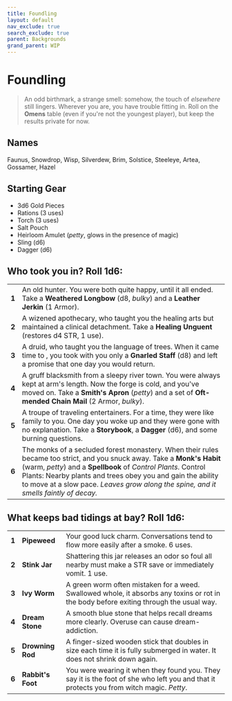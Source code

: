 ```yaml
---
title: Foundling
layout: default
nav_exclude: true
search_exclude: true
parent: Backgrounds
grand_parent: WIP
---
```


# Foundling

> An odd birthmark, a strange smell: somehow, the touch of _elsewhere_ still lingers. Wherever you are, you have trouble fitting in. Roll on the **Omens** table (even if you're not the youngest player), but keep the results private for now.
 
## Names

Faunus, Snowdrop, Wisp, Silverdew, Brim, Solstice, Steeleye, Artea, Gossamer, Hazel

## Starting Gear

- 3d6 Gold Pieces
- Rations (3 uses)
- Torch (3 uses) 
- Salt Pouch
- Heirloom Amulet (_petty_, glows in the presence of magic)
- Sling (d6)
- Dagger (d6) 

## Who took you in? Roll 1d6:

|       |                                                                                                                                                                                                                          |
| ----- | ------------------------------------------------------------------------------------------------------------------------------------------------------------------------------------------------------------------------ |
| **1** | An old hunter. You were both quite happy, until it all ended. Take a **Weathered Longbow** (d8, _bulky_) and a **Leather Jerkin** (1 Armor).                                                                             |
| **2** | A wizened apothecary, who taught you the healing arts but maintained a clinical detachment. Take a **Healing Unguent** (restores d4 STR, 1 use).                                                                                 |
| **3** | A druid, who taught you the language of trees. When it came time to , you took with you only a **Gnarled Staff** (d8) and left a promise that one day you would return.                                                 |
| **4** | A gruff blacksmith from a sleepy river town. You were always kept at arm's length. Now the forge is cold, and you've moved on. Take a **Smith's Apron** (_petty_) and a set of **Oft-mended Chain Mail** (2 Armor, _bulky_). |
| **5** | A troupe of traveling entertainers. For a time, they were like family to you. One day you woke up and they were gone with no explanation. Take a **Storybook**, a **Dagger** (d6), and some burning questions.           |
| **6** | The monks of a secluded forest monastery. When their rules became too strict, and you snuck away. Take a **Monk's Habit** (warm, _petty_) and a **Spellbook** of _Control Plants_. Control Plants: Nearby plants and trees obey you and gain the ability to move at a slow pace. _Leaves grow along the spine, and it smells faintly of decay._                                        |


## What keeps bad tidings at bay? Roll 1d6:

|       |                   |                                                                                                                                         |
| ----- | ----------------- | --------------------------------------------------------------------------------------------------------------------------------------- |
| **1** | **Pipeweed**      | Your good luck charm. Conversations tend to flow more easily after a smoke. 6 uses.                                                     |
| **2** | **Stink Jar**     | Shattering this jar releases an odor so foul all nearby must make a STR save or immediately vomit. 1 use.                                 |
| **3** | **Ivy Worm**      | A green worm often mistaken for a weed. Swallowed whole, it absorbs any toxins or rot in the body before exiting through the usual way. |
| **4** | **Dream Stone**   | A smooth blue stone that helps recall dreams more clearly. Overuse can cause dream-addiction.                                           |
| **5** | **Drowning Rod**  | A finger-sized wooden stick that doubles in size each time it is fully submerged in water. It does not shrink down again.         |
| **6** | **Rabbit's Foot** | You were wearing it when they found you. They say it is the foot of she who left you and that it protects you from witch magic. _Petty_.       |
